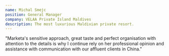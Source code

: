 ```yaml
---
name: Michal Smejc
position: General Manager
company: VELAA Private Island Maldives
description: The most luxurious Maldivian private resort.
---
```

"Marketa's sensitive approach, great taste and perfect organisation with attention to the details is why I continue rely on her professional opinion and assistance with communication with our affluent clients in China."
